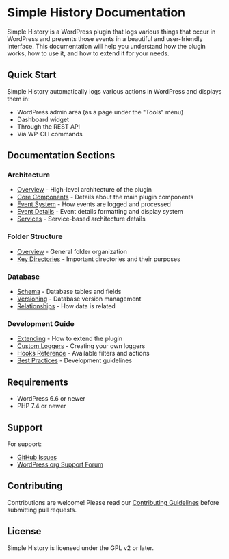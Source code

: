 # Simple History Documentation

Simple History is a WordPress plugin that logs various things that occur in WordPress and presents those events in a beautiful and user-friendly interface. This documentation will help you understand how the plugin works, how to use it, and how to extend it for your needs.

## Quick Start

Simple History automatically logs various actions in WordPress and displays them in:
- WordPress admin area (as a page under the "Tools" menu)
- Dashboard widget
- Through the REST API
- Via WP-CLI commands

## Documentation Sections

### Architecture
- [Overview](architecture/overview.md) - High-level architecture of the plugin
- [Core Components](architecture/core-components.md) - Details about the main plugin components
- [Event System](architecture/event-system.md) - How events are logged and processed
- [Event Details](architecture/event-details.md) - Event details formatting and display system
- [Services](architecture/services.md) - Service-based architecture details

### Folder Structure
- [Overview](folder-structure/overview.md) - General folder organization
- [Key Directories](folder-structure/key-directories.md) - Important directories and their purposes

### Database
- [Schema](database/schema.md) - Database tables and fields
- [Versioning](database/versioning.md) - Database version management
- [Relationships](database/relationships.md) - How data is related

### Development Guide
- [Extending](development/extending.md) - How to extend the plugin
- [Custom Loggers](development/custom-loggers.md) - Creating your own loggers
- [Hooks Reference](development/hooks-reference.md) - Available filters and actions
- [Best Practices](development/best-practices.md) - Development guidelines

## Requirements

- WordPress 6.6 or newer
- PHP 7.4 or newer

## Support

For support:
- [GitHub Issues](https://github.com/bonny/WordPress-Simple-History/issues)
- [WordPress.org Support Forum](https://wordpress.org/support/plugin/simple-history/)

## Contributing

Contributions are welcome! Please read our [Contributing Guidelines](../CONTRIBUTING.md) before submitting pull requests.

## License

Simple History is licensed under the GPL v2 or later. 
